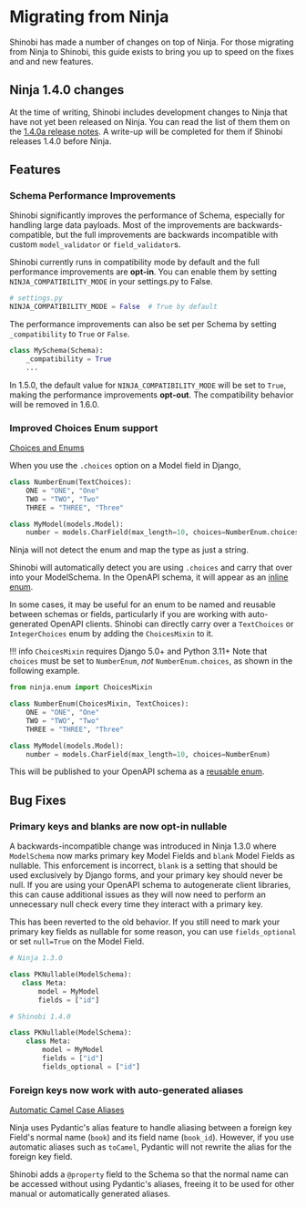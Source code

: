 # Migrating from Ninja

Shinobi has made a number of changes on top of Ninja. For those migrating from 
Ninja to Shinobi, this guide exists to bring you up to speed on the fixes and 
and new features.

## Ninja 1.4.0 changes

At the time of writing, Shinobi includes development changes to Ninja that 
have not yet been released on Ninja. You can read the list of them them on the 
[1.4.0a release notes](https://github.com/pmdevita/django-shinobi/releases/tag/v1.4.0a).
A write-up will be completed for them if Shinobi releases 1.4.0 before Ninja.

## Features

### Schema Performance Improvements

Shinobi significantly improves the performance of Schema, especially for handling large data payloads. 
Most of the improvements are backwards-compatible, but the full improvements are backwards incompatible with 
custom `model_validator` or `field_validator`s. 

Shinobi currently runs in compatibility mode by default and the full performance improvements are **opt-in**. You can 
enable them by setting `NINJA_COMPATIBILITY_MODE` in your settings.py to False.

```python
# settings.py
NINJA_COMPATIBILITY_MODE = False  # True by default
```

The performance improvements can also be set per Schema by setting `_compatibility` to `True` or `False`.

```python
class MySchema(Schema):
    _compatibility = True
    ...
```

In 1.5.0, the default value for `NINJA_COMPATIBILITY_MODE` will be set to `True`, making the performance improvements 
**opt-out**. The compatibility behavior will be removed in 1.6.0.

### Improved Choices Enum support

[Choices and Enums](/django-shinobi/guides/response/django-pydantic/#choices-and-enums)

When you use the `.choices` option on a Model field in Django,

```python
class NumberEnum(TextChoices):
    ONE = "ONE", "One"
    TWO = "TWO", "Two"
    THREE = "THREE", "Three"

class MyModel(models.Model):
    number = models.CharField(max_length=10, choices=NumberEnum.choices)
```

Ninja will not detect the enum and map the type as just a string.

Shinobi will automatically detect you are using `.choices` and carry that over into your ModelSchema. In the 
OpenAPI schema, it will appear as an [inline enum](https://swagger.io/docs/specification/v3_0/data-models/enums/).

In some cases, it may be useful for an enum to be named and reusable between schemas or fields, particularly if you are 
working with auto-generated OpenAPI clients. Shinobi can directly carry over a `TextChoices` or `IntegerChoices` enum 
by adding the `ChoicesMixin` to it.

!!! info
    `ChoicesMixin` requires Django 5.0+ and Python 3.11+
    Note that `choices` must be set to `NumberEnum`, *not* `NumberEnum.choices`, as shown in the
    following example.

```python
from ninja.enum import ChoicesMixin

class NumberEnum(ChoicesMixin, TextChoices):
    ONE = "ONE", "One"
    TWO = "TWO", "Two"
    THREE = "THREE", "Three"

class MyModel(models.Model):
    number = models.CharField(max_length=10, choices=NumberEnum)
```

This will be published to your OpenAPI schema as a [reusable enum](https://swagger.io/docs/specification/v3_0/data-models/enums/#reusable-enums).


## Bug Fixes

### Primary keys and blanks are now opt-in nullable

A backwards-incompatible change was introduced in Ninja 1.3.0 where `ModelSchema` now 
marks primary key Model Fields and `blank` Model Fields as nullable. This enforcement is 
incorrect, `blank` is a setting that should be used exclusively by Django forms, and 
your primary key should never be null. If you are using your OpenAPI schema to autogenerate 
client libraries, this can cause additional issues as they will now need to perform an 
unnecessary null check every time they interact with a primary key.

This has been reverted to the old behavior. If you still need to mark your primary key 
fields as nullable for some reason, you can use `fields_optional` or set `null=True` 
on the Model Field.

```python
# Ninja 1.3.0

class PKNullable(ModelSchema):
   class Meta:
       model = MyModel
       fields = ["id"]

# Shinobi 1.4.0

class PKNullable(ModelSchema):
    class Meta:
        model = MyModel
        fields = ["id"]
        fields_optional = ["id"]

```


### Foreign keys now work with auto-generated aliases

[Automatic Camel Case Aliases](/django-shinobi/guides/response/config-pydantic/#automatic-camel-case-aliases)

Ninja uses Pydantic's alias feature to handle aliasing between a foreign key Field's 
normal name (`book`) and its field name (`book_id`). However, if you use automatic aliases 
such as `toCamel`, Pydantic will not rewrite the alias for the foreign key field.

Shinobi adds a `@property` field to the Schema so that the normal name can be accessed without 
using Pydantic's aliases, freeing it to be used for other manual or automatically generated aliases.
